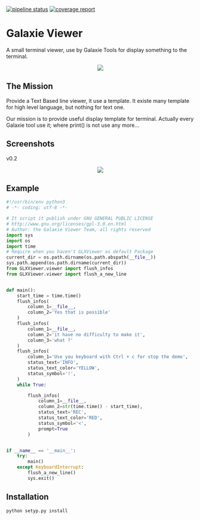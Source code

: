 [![pipeline status](https://gitlab.com/Tuuux/galaxie-viewer/badges/master/pipeline.svg)](https://gitlab.com/Tuuux/galaxie-viewer/commits/master) [![coverage report](https://gitlab.com/Tuuux/galaxie-viewer/badges/master/coverage.svg)](https://gitlab.com/Tuuux/galaxie-viewer/commits/master)

Galaxie Viewer
==============
A small terminal viewer, use by Galaxie Tools for display something to the terminal.
<div style="text-align:center"><img src ="https://gitlab.com/Tuuux/galaxie-viewer/raw/master/docs/source/images/logo_galaxie.png" /></div>

The Mission
-----------
Provide a Text Based line viewer, it use a template.
It existe many template for high level language, but nothing for text one.

Our mission is to provide useful display template for terminal. Actually every Galaxie tool use it; where print() is not use any more...

Screenshots
-----------
v0.2
<p align="center">
<img src="https://gitlab.com/Tuuux/galaxie-viewer/raw/master/docs/source/images/screen_01.png">
</p>

Example
-------

```python
#!/usr/bin/env python3
# -*- coding: utf-8 -*-

# It script it publish under GNU GENERAL PUBLIC LICENSE
# http://www.gnu.org/licenses/gpl-3.0.en.html
# Author: the Galaxie Viewer Team, all rights reserved
import sys
import os
import time
# Require when you haven't GLXViewer as default Package
current_dir = os.path.dirname(os.path.abspath(__file__))
sys.path.append(os.path.dirname(current_dir))
from GLXViewer.viewer import flush_infos
from GLXViewer.viewer import flush_a_new_line


def main():
    start_time = time.time()
    flush_infos(
        column_1=__file__,
        column_2='Yes that is possible'
    )
    flush_infos(
        column_1=__file__,
        column_2='it have no difficulty to make it',
        column_3='what ?'
    )
    flush_infos(
        column_1='Use you keyboard with Ctrl + c for stop the demo',
        status_text='INFO',
        status_text_color='YELLOW',
        status_symbol='!',
    )
    while True:

        flush_infos(
            column_1=__file__,
            column_2=str(time.time() - start_time),
            status_text='REC',
            status_text_color='RED',
            status_symbol='<',
            prompt=True
        )


if __name__ == '__main__':
    try:
        main()
    except KeyboardInterrupt:
        flush_a_new_line()
        sys.exit()
```

Installation
------------
```bash
python setyp.py install
```